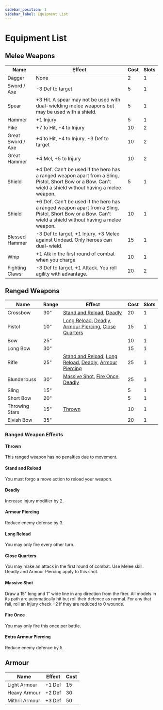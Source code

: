 ```yaml
---
sidebar_position: 1
sidebar_label: Equipment List
---
```

# Equipment List

## Melee Weapons 
| Name | Effect | Cost | Slots |
| ---- | ------ | ---- | ----- |
| Dagger | None | 2 | 1 |
| Sword / Axe | -3 Def to target | 5 | 1 |
| Spear | +3 Hit. A spear may not be used with dual-wielding melee weapons but may be used with a shield. | 5 | 1 |
| Hammer | +1 Injury | 5 | 1 |
| Pike | +7 to Hit, +4 to Injury | 10 | 2 |
| Great Sword / Axe | +4 to Hit, +4 to Injury, -3 Def to target | 10 | 2 |
| Great Hammer | +4 Mel, +5 to Injury | 10 | 2 |
| Shield | +4 Def. Can't be used if the hero has a ranged weapon apart from a Sling, Pistol, Short Bow or a Bow. Can't wield a shield without having a melee weapon. | 5 | 1 |
| Shield | +6 Def. Can't be used if the hero has a ranged weapon apart from a Sling, Pistol, Short Bow or a Bow. Can't wield a shield without having a melee weapon. | 10 | 1 |
| Blessed Hammer | -3 Def to target, +1 Injury, +3 Melee against Undead. Only heroes can dual-wield. | 15 | 1 |
| Whip | +1 Atk in the first round of combat when you charge | 10 | 1 |
| Fighting Claws | -3 Def to target, +1 Attack. You roll agility with advantage. | 20 | 2 |

## Ranged Weapons 
| Name | Range | Effect | Cost | Slots |
| ---- | ----- | ------ | ---- | ----- |
| Crossbow | 30" | [Stand and Reload](#stand-and-reload), [Deadly](#deadly) | 20 | 1 |
| Pistol | 10" | [Long Reload](#long-reload), [Deadly](#deadly), [Armour Piercing](#armour-piercing), [Close Quarters](#close-quarters) | 15 | 1 |
| Bow | 25" | [](#) | 10 | 1 |
| Long Bow | 30" | [](#) | 15 | 1 |
| Rifle | 25" | [Stand and Reload](#stand-and-reload), [Long Reload](#long-reload), [Deadly](#deadly), [Armour Piercing](#armour-piercing) | 25 | 1 |
| Blunderbuss | 30" | [Massive Shot](#massive-shot), [Fire Once](#fire-once), [Deadly](#deadly) | 25 | 1 |
| Sling | 15" | [](#) | 5 | 1 |
| Short Bow | 20" | [](#) | 5 | 1 |
| Throwing Stars | 15" | [Thrown](#thrown) | 10 | 1 |
| Elvish Bow | 35" | [](#) | 20 | 1 |

### Ranged Weapon Effects 
#### Thrown 
This ranged weapon has no penalties due to movement.
#### Stand and Reload 
You must forgo a move action to reload your weapon.
#### Deadly 
Increase Injury modifier by 2.
#### Armour Piercing 
Reduce enemy defense by 3.
#### Long Reload 
You may only fire every other turn.
#### Close Quarters 
You may make an attack in the first round of combat. Use Melee skill. Deadly and Armour Piercing apply to this shot.
#### Massive Shot 
Draw a 15" long and 1" wide line in any direction from the firer.
All models in its path are automatically hit but roll their defence as normal.
For any that fail, roll an Injury check +2 if they are reduced to 0 wounds.
#### Fire Once 
You may only fire this once per battle.
#### Extra Armour Piercing 
Reduce enemy defence by 5.

## Armour 
| Name | Effect | Cost |
| ---- | ------ | ---- |
| Light Armour | +1 Def | 15 |
| Heavy Armour | +2 Def | 30 |
| Mithril Armour | +3 Def | 50 |
